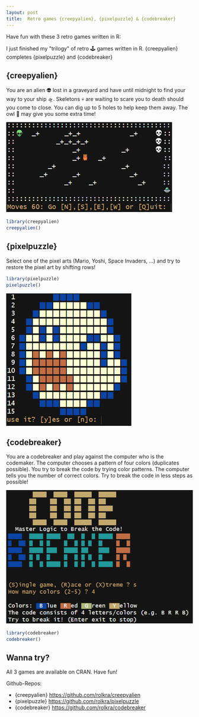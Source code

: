 ```yaml
---
layout: post
title:  Retro games {creepyalien}, {pixelpuzzle} & {codebreaker}
---
```


Have fun with these 3 retro games written in R:

I just finished my "trilogy" of retro 🕹 games written in R. {creepyalien} completes {pixelpuzzle} and {codebreaker}

## {creepyalien}

You are an alien 👽 lost in a graveyard and have until midnight to find your way to your ship 🛸. 
Skeletons 💀 are waiting to scare you to death should you come to close. You can dig up to 5 holes to help keep them away. 
The owl 🦉 may give you some extra time!

![creepyalien-game](../images/games3-creepyalien2.png)

```r
library(creepyalien)
creepyalien()
```

## {pixelpuzzle}

Select one of the pixel arts (Mario, Yoshi, Space Invaders, ...) and try to restore the pixel art by shifting rows!

```r
library(pixelpuzzle)
pixelpuzzle()
```

![pixelpuzzle](../images/games3-pixelpuzzle.png)

## {codebreaker}

You are a codebreaker and play against the computer who is the codemaker. 
The computer chooses a pattern of four colors (duplicates possible). 
You try to break the code by trying color patterns. The computer tells you the number of correct colors. 
Try to break the code in less steps as possible!

![codebreaker](../images/games3-codebreaker.png)

```r
library(codebreaker)
codebreaker()
```

## Wanna try?

All 3 games are available on CRAN. Have fun!

Github-Repos:
* {creepyalien} <https://github.com/rolkra/creepyalien>
* {pixelpuzzle} <https://github.com/rolkra/pixelpuzzle>
* {codebreaker} <https://github.com/rolkra/codebreaker>

